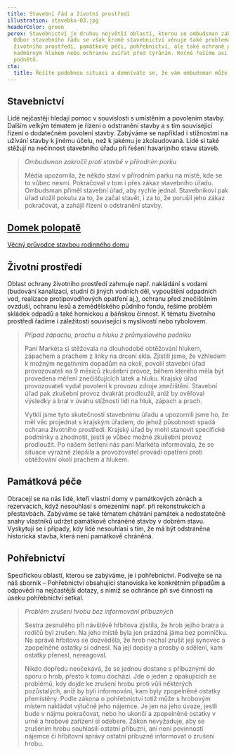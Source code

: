 ```yaml
---
title: Stavební řád a životní prostředí
illustration: stavebko-03.jpg
headerColor: green
perex: Stavebnictví je druhou největší oblastí, kterou se ombudsman zabývá.
  Odbor stavebního řádu se však kromě stavebnictví věnuje také problematice
  životního prostředí, památkové péči, pohřebnictví, ale také ochraně před
  nadměrným hlukem nebo ochranou zvířat před týráním. Ročně řešíme asi 900
  podnětů.
cta:
  title: Řešíte podobnou situaci a domníváte se, že vám ombudsman může pomoct?
---
```

## Stavebnictví

Lidé nejčastěji hledají pomoc v souvislosti s umístěním a povolením stavby. Dalším velkým tématem je řízení o odstranění stavby a s tím související řízení o dodatečném povolení stavby. Zabýváme se například i stížnostmi na užívání stavby k jinému účelu, než k jakému je zkolaudovaná. Lidé si také stěžují na nečinnost stavebního úřadu při řešení havarijního stavu staveb.

> *Ombudsman zakročil proti stavbě v přírodním parku*
>
> Média upozornila, že někdo staví v přírodním parku na místě, kde se to vůbec nesmí. Pokračoval v tom i přes zákaz stavebního úřadu. Ombudsman přiměl stavební úřad, aby rychle jednal. Stavebníkovi pak úřad uložil pokutu za to, že začal stavět, i za to, že porušil jeho zákaz pokračovat, a zahájil řízení o odstranění stavby.

<a href="https://domek.ochrance.cz/" class="_domek">
  <div class="title">
    <h2>Domek polopatě</h2>
    <p>Věcný průvodce stavbou rodinného domu</p>
  </div>
</a>

## Životní prostředí

Oblast ochrany životního prostředí zahrnuje např. nakládání s vodami (budování kanalizací, studní či jiných vodních děl, vypouštění odpadních vod, realizace protipovodňových opatření aj.), ochranu před znečištěním ovzduší, ochranu lesů a zemědělského půdního fondu, řešíme problém skládek odpadů a také hornickou a báňskou činnost. K tématu životního prostředí řadíme i záležitosti související s myslivostí nebo rybolovem.

> *Případ zápachu, prachu a hluku z průmyslového podniku*
>
> Paní Markéta si stěžovala na dlouhodobé obtěžování hlukem, zápachem a prachem z linky na drcení skla. Zjistili jsme, že vzhledem k možným negativním dopadům na okolí, povolil stavební úřad provozovateli na 9 měsíců zkušební provoz, během kterého měla být provedena měření znečišťujících látek a hluku. Krajský úřad provozovateli vydal povolení k provozu zdroje znečištění. Stavební úřad pak zkušební provoz dvakrát prodloužil, aniž by ověřoval výsledky a bral v úvahu stížnosti lidí na hluk, zápach a prach.
>
> Vytkli jsme tyto skutečnosti stavebnímu úřadu a upozornili jsme ho, že měl věc projednat s krajským úřadem, do jehož působnosti spadá ochrana životního prostředí. Krajský úřad by mohl stanovit specifické podmínky a zhodnotit, jestli je vůbec možné zkušební provoz prodloužit. Po našem šetření nás paní Markéta informovala, že se situace výrazně zlepšila a provozovatel provádí opatření proti obtěžování okolí prachem a hlukem.

## Památková péče

Obracejí se na nás lidé, kteří vlastní domy v památkových zónách a rezervacích, když nesouhlasí s omezeními např. při rekonstrukcích a přestavbách. Zabýváme se také tématem chátrání památek a nedostatečné snahy vlastníků udržet památkově chráněné stavby v dobrém stavu. Vyskytují se i případy, kdy lidé nesouhlasí s tím, že má být odstraněna historická stavba, která není památkově chráněná.

## Pohřebnictví

Specifickou oblastí, kterou se zabýváme, je i pohřebnictví. Podívejte se na náš sborník – Pohřebnictví obsahující stanoviska ke konkrétním případům a odpovědi na nejčastější dotazy, s nimiž se ochránce při své činnosti na úseku pohřebnictví setkal.

> *Problém zrušení hrobu bez informování příbuzných*
>
> Sestra zesnulého při návštěvě hřbitova zjistila, že hrob jejího bratra a rodičů byl zrušen. Na jeho místě byla jen prázdná jáma bez pomníčku. Na správě hřbitova se dozvěděla, že hrob nechal zrušit její synovec a zpopelněné ostatky si odnesl. Na její dopisy a prosby o sdělení, kam ostatky přenesl, nereagoval.
>
> Nikdo dopředu neočekává, že se jednou dostane s příbuznými do sporu o hrob, přesto k tomu dochází. Jde o jeden z opakujících se problémů, kdy dojde ke zrušení hrobu proti vůli některých pozůstalých, aniž by byli informováni, kam byly zpopelněné ostatky přemístěny. Podle zákona o pohřebnictví totiž může s hrobovým místem nakládat výlučně jeho nájemce. Je jen na jeho úvaze, jestli bude v nájmu pokračovat, nebo ho ukončí a zpopelněné ostatky v urně a hrobové zařízení si odebere. Zákon nevyžaduje, aby se zrušením hrobu souhlasili ostatní příbuzní, ani není povinností nájemce či hřbitovní správy ostatní příbuzné informovat o zrušení hrobu.
